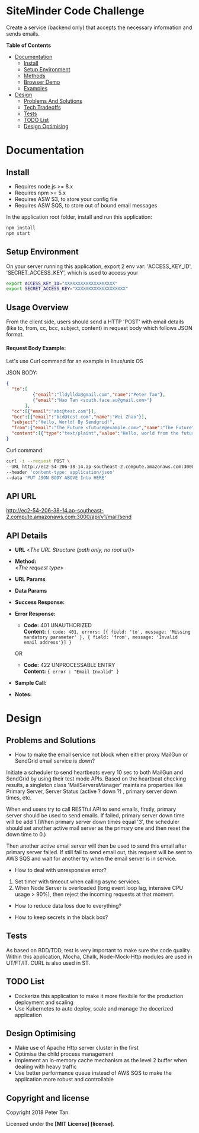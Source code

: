 # SiteMinder Code Challenge

Create a service (backend only) that accepts the necessary information and sends emails.


__Table of Contents__

- [Documentation](#documentation)
  - [Install](#install)
  - [Setup Environment](#setup-environment)
  - [Methods](#methods)
  - [Browser Demo](#browser-demo)
  - [Examples](https://github.com/mailgun/mailgun-js/tree/c379f79ea2a2e0f825103751a3a102d8bdd3dd1b/example)
- [Design](#design)
  - [Problems And Solutions](#problems-and-solutions)
  - [Tech Tradeoffs](#tech-tradeoffs)
  - [Tests](#tests)
  - [TODO List](##todo-list)
  - [Design Optimising](##design-optimising)

# Documentation
## Install
- Requires node.js >= 8.x
- Requires npm >= 5.x
- Requires ASW S3, to store your config file
- Requires ASW SQS, to store out of bound email messages

In the application root folder, install and run this application:

```sh
npm install
npm start
```
## Setup Environment

On your server running this application, export 2 env var: 'ACCESS_KEY_ID', 'SECRET_ACCESS_KEY', which is used to access your
```sh
export ACCESS_KEY_ID="XXXXXXXXXXXXXXXXXXX"
export SECRET_ACCESS_KEY="XXXXXXXXXXXXXXXXXXX"
```

## Usage Overview
From the client side, users should send a HTTP 'POST' with email details (like to, from, cc, bcc, subject, content) in request body which follows JSON format.

#### Request Body Example:

Let's use Curl command for an example in linux/unix OS

JSON BODY:
```json
{
  "to":[
          {"email":"lldylldx@gmail.com","name":"Peter Tan"},
          {"email":"Hao Tan <south.face.au@gmail.com>"}
       ],
  "cc":[{"email":"abc@test.com"}],
  "bcc":[{"email":"bcd@test.com","name":"Wei Zhao"}],
  "subject":"Hello, World! By Sendgrid!",
  "from":{"email":"The Future <future@example.com>","name":"The Future"},
  "content":[{"type":"text/plaint","value":"Hello, world from the future!"}]
}
```

Curl command:

```sh
curl -i --request POST \
--URL http://ec2-54-206-38-14.ap-southeast-2.compute.amazonaws.com:3000/api/v1/mail/send
--header 'content-type: application/json'
--data 'PUT JSON BODY ABOVE Into HERE'
```

## API URL

http://ec2-54-206-38-14.ap-southeast-2.compute.amazonaws.com:3000/api/v1/mail/send

## API Details
* **URL**
  <_The URL Structure (path only, no root url)_>

* **Method:**    
    <_The request type_>
* **URL Params**

* **Data Params**

* **Success Response:**

* **Error Response:**
  * **Code:** 401 UNAUTHORIZED <br />
  **Content:**
  `{ code: 401,
    errors: [{
      field: 'to',
      message: 'Missing mandatory parameter'
    },
    {
      field: 'from',
      message: 'Invalid email address'}] }`

  OR

  * **Code:** 422 UNPROCESSABLE ENTRY <br />
    **Content:** `{ error : "Email Invalid" }`

* **Sample Call:**

* **Notes:**

# Design

## Problems and Solutions
* How to make the email service not block when either proxy MailGun or SendGrid email service is down?


Initiate a scheduler to send heartbeats every 10 sec to both MailGun and SendGrid by using their test mode APIs. Based on the heartbeat checking results, a singleton class 'MailServersManager' maintains properties like Primary Server, Server Status (active ? down ?) , primary server down times, etc.

When end users try to call RESTful API to send emails, firstly, primary server should be used to send emails. If failed, primary server down time will be add 1.(When primary server down times equal '3', the scheduler should set another active mail server as the primary one and then reset the down time to 0.)

Then another active email server will then be used to send this email after primary server failed. If still fail to send email out, this request will be sent to AWS SQS and wait for another try when the email server is in service.


* How to deal with unresponsive error?


1. Set timer with timeout when calling async services.
2. When Node Server is overloaded (long event loop lag, intensive CPU usage > 90%), then reject the incoming requests at that moment.


* How to reduce data loss due to everything?


* How to keep secrets in the black box?


## Tests
As based on BDD/TDD, test is very important to make sure the code quality. Within this application, Mocha, Chalk, Node-Mock-Http modules are used in UT/FT/IT. CURL is also used in ST.

## TODO List
* Dockerize this application to make it more flexibile for the production deployment and scaling
* Use Kubernetes to auto deploy, scale and manage the docerized application


## Design Optimising
* Make use of Apache Http server cluster in the first
* Optimise the child process management
* Implement an in-memory cache mechanism as the level 2 buffer when dealing with heavy traffic
* Use better performance queue instead of AWS SQS to make the application more robust and controllable


## Copyright and license

Copyright 2018 Peter Tan.

Licensed under the **[MIT License] [license]**.
